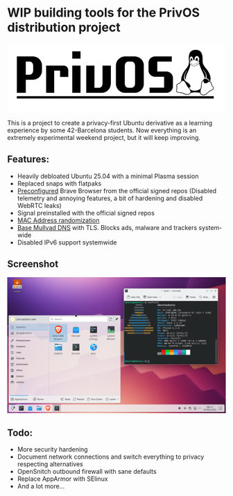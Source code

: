 # WIP building tools for the PrivOS distribution project

![Logo](https://raw.githubusercontent.com/polkaulfield/privOS-builder/refs/heads/25.04/images/banner.png)

This is a project to create a privacy-first Ubuntu derivative as a learning experience by some 42-Barcelona students.
Now everything is an extremely experimental weekend project, but it will keep improving.

## Features:
* Heavily debloated Ubuntu 25.04 with a minimal Plasma session
* Replaced snaps with flatpaks
* [Preconfigured](https://forum.qubes-os.org/t/set-custom-preferences-for-brave-browser-in-disposable-qube/27351) Brave Browser from the official signed repos (Disabled telemetry and annoying features, a bit of hardening and disabled WebRTC leaks)
* Signal preinstalled with the official signed repos
* [MAC Address randomization](https://wiki.archlinux.org/title/NetworkManager#Configuring_MAC_address_randomization)
* [Base Mullvad DNS](https://mullvad.net/en/help/dns-over-https-and-dns-over-tls#linux) with TLS. Blocks ads, malware and trackers system-wide
* Disabled IPv6 support systemwide

## Screenshot
![Screenshot](https://raw.githubusercontent.com/polkaulfield/privOS-builder/refs/heads/25.04/images/privos.png)

## Todo:
* More security hardening
* Document network connections and switch everything to privacy respecting alternatives
* OpenSnitch outbound firewall with sane defaults
* Replace AppArmor with SElinux
* And a lot more...